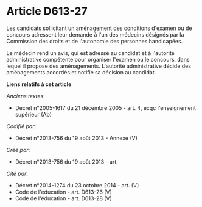 # Article D613-27

Les candidats sollicitant un aménagement des conditions d'examen ou de concours adressent leur demande à l'un des médecins
désignés par la Commission des droits et de l'autonomie des personnes handicapées.

Le médecin rend un avis, qui est adressé au candidat et à l'autorité administrative compétente pour organiser l'examen ou le
concours, dans lequel il propose des aménagements. L'autorité administrative décide des aménagements accordés et notifie sa
décision au candidat.

**Liens relatifs à cet article**

_Anciens textes_:

  - Décret n°2005-1617 du 21 décembre 2005 - art. 4, ecqc l'enseignement supérieur (Ab)

_Codifié par_:

  - Décret n°2013-756 du 19 août 2013 -  Annexe (V)

_Créé par_:

  - Décret n°2013-756 du 19 août 2013 - art.

_Cité par_:

  - Décret n°2014-1274 du 23 octobre 2014 - art. (V)
  - Code de l'éducation - art. D613-26 (V)
  - Code de l'éducation - art. D613-28 (V)
